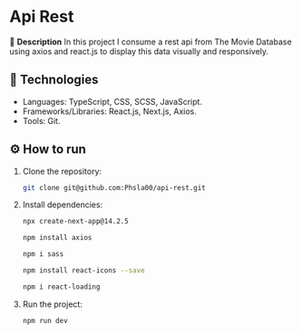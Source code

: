 # Api Rest  

📌 **Description**
In this project I consume a rest api from The Movie Database using axios and react.js to display this data visually and responsively.

## 🚀 Technologies  
- Languages: TypeScript, CSS, SCSS, JavaScript.  
- Frameworks/Libraries: React.js, Next.js, Axios.  
- Tools: Git.  

## ⚙️ How to run  
1. Clone the repository:  
   ```bash
   git clone git@github.com:Phsla00/api-rest.git
2. Install dependencies:  
   ```bash
   npx create-next-app@14.2.5

   npm install axios

   npm i sass

   npm install react-icons --save

   npm i react-loading
3. Run the project:  
   ```bash
   npm run dev